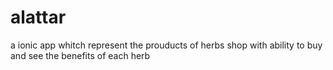 # alattar
a ionic app whitch represent the prouducts of herbs shop with ability to buy and see the benefits of each herb
